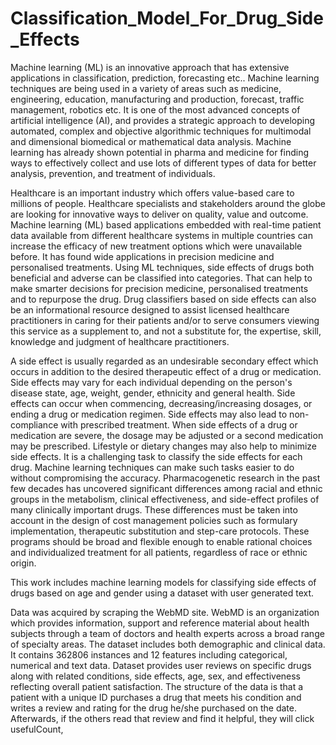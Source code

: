 # Classification_Model_For_Drug_Side_Effects
Machine learning (ML) is an innovative approach that has extensive applications in classification, prediction, forecasting etc.. Machine learning techniques are being used in a variety of areas such as medicine, engineering, education, manufacturing and production, forecast, traffic management, robotics etc. It is one of the most advanced concepts of artificial intelligence (AI), and provides a strategic approach to developing automated, complex and objective algorithmic techniques for multimodal and dimensional biomedical or mathematical data analysis. Machine learning has already shown potential in pharma and medicine for finding ways to effectively collect and use lots of different types of data for better analysis, prevention, and treatment of individuals.

Healthcare is an important industry which offers value-based care to millions of people. Healthcare specialists and stakeholders around the globe are looking for innovative ways to deliver on quality, value and outcome. Machine learning (ML) based applications embedded with real-time patient data available from different healthcare systems in multiple countries can increase the efficacy of new treatment options which were unavailable before. It has found wide applications in precision medicine and personalised treatments. Using ML techniques, side effects of drugs both beneficial and adverse can be classified into categories. That can help to make smarter decisions for precision medicine, personalised treatments and to repurpose the drug. Drug classifiers based on side effects can also be an informational resource designed to assist licensed healthcare practitioners in caring for their patients and/or to serve consumers viewing this service as a supplement to, and not a substitute for, the expertise, skill, knowledge and judgment of healthcare practitioners.

A side effect is usually regarded as an undesirable secondary effect which occurs in addition to the desired therapeutic effect of a drug or medication. Side effects may vary for each individual depending on the person's disease state, age, weight, gender, ethnicity and general health. Side effects can occur when commencing, decreasing/increasing dosages, or ending a drug or medication regimen. Side effects may also lead to non-compliance with prescribed treatment. When side effects of a drug or medication are severe, the dosage may be adjusted or a second medication may be prescribed. Lifestyle or dietary changes may also help to minimize side effects. It is a challenging task to classify the side effects for each drug. Machine learning techniques can make such tasks easier to do without compromising the accuracy. Pharmacogenetic research in the past few decades has uncovered significant differences among racial and ethnic groups in the metabolism, clinical effectiveness, and side-effect profiles of many clinically important drugs. These differences must be taken into account in the design of cost management policies such as formulary implementation, therapeutic substitution and step-care protocols. These programs should be broad and flexible enough to enable rational choices and individualized treatment for all patients, regardless of race or ethnic origin.

This work includes machine learning models for classifying side effects of drugs based on age and gender using a dataset with user generated text.

Data was acquired by scraping the WebMD site. WebMD is an organization which provides information, support and reference material about health subjects through a team of doctors and health experts across a broad range of specialty areas. The dataset includes both demographic and clinical data. It contains 362806 instances and 12 features including categorical, numerical and text data. Dataset provides user reviews on specific drugs along with related conditions, side effects, age, sex, and effectiveness reflecting overall patient satisfaction. The structure of the data is that a patient with a unique ID purchases a drug that meets his condition and writes a review and rating for the drug he/she purchased on the date. Afterwards, if the others read that review and find it helpful, they will click usefulCount,
